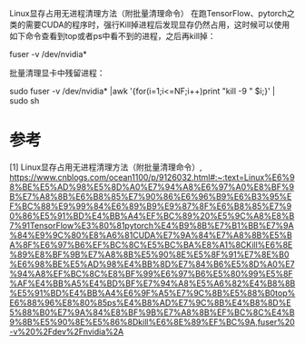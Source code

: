Linux显存占用无进程清理方法（附批量清理命令）
在跑TensorFlow、pytorch之类的需要CUDA的程序时，强行Kill掉进程后发现显存仍然占用，这时候可以使用如下命令查看到top或者ps中看不到的进程，之后再kill掉：

fuser -v /dev/nvidia*

批量清理显卡中残留进程：

sudo fuser -v /dev/nvidia* |awk '{for(i=1;i<=NF;i++)print "kill -9 " $i;}' | sudo sh

# 参考

[1] Linux显存占用无进程清理方法（附批量清理命令）, https://www.cnblogs.com/ocean1100/p/9126032.html#:~:text=Linux%E6%98%BE%E5%AD%98%E5%8D%A0%E7%94%A8%E6%97%A0%E8%BF%9B%E7%A8%8B%E6%B8%85%E7%90%86%E6%96%B9%E6%B3%95%EF%BC%88%E9%99%84%E6%89%B9%E9%87%8F%E6%B8%85%E7%90%86%E5%91%BD%E4%BB%A4%EF%BC%89%20%E5%9C%A8%E8%B7%91TensorFlow%E3%80%81pytorch%E4%B9%8B%E7%B1%BB%E7%9A%84%E9%9C%80%E8%A6%81CUDA%E7%9A%84%E7%A8%8B%E5%BA%8F%E6%97%B6%EF%BC%8C%E5%BC%BA%E8%A1%8CKill%E6%8E%89%E8%BF%9B%E7%A8%8B%E5%90%8E%E5%8F%91%E7%8E%B0%E6%98%BE%E5%AD%98%E4%BB%8D%E7%84%B6%E5%8D%A0%E7%94%A8%EF%BC%8C%E8%BF%99%E6%97%B6%E5%80%99%E5%8F%AF%E4%BB%A5%E4%BD%BF%E7%94%A8%E5%A6%82%E4%B8%8B%E5%91%BD%E4%BB%A4%E6%9F%A5%E7%9C%8B%E5%88%B0top%E6%88%96%E8%80%85ps%E4%B8%AD%E7%9C%8B%E4%B8%8D%E5%88%B0%E7%9A%84%E8%BF%9B%E7%A8%8B%EF%BC%8C%E4%B9%8B%E5%90%8E%E5%86%8Dkill%E6%8E%89%EF%BC%9A,fuser%20-v%20%2Fdev%2Fnvidia%2A